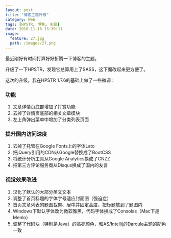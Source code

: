 ```yaml
---
layout: post
title: "博客主题升级"
category: Web
tags: [HPSTR, 博客, 主题]
date: 2016-11-16 15:30:11
image:
  feature: 27.jpg
  path: /images/27.png
---
```


最近刚好有时间打算好好折腾一下博客的主题，

升级了一下HPSTR，发现它总算用上了SASS，这下魔改起来更方便了。

这次的升级，我在HPSTR 1.7.6的基础上做了一些微调：

### 功能

1. 文章详情页底部增加了打赏功能
2. 去掉了详情页底部的相关文章模块
3. 左上角弹出菜单中增加了分类列表页面

### 提升国内访问速度

1. 去掉了托管在Google Fonts上的字体Lato
2. 把jQuery引用的CDN从Google替换成了BootCSS
3. 将统计分析工具从Google Analytics换成了CNZZ
4. 把第三方评论服务商从Disqus换成了国内的友言

### 视觉效果改进

1. 汉化了默认的大部分英文文本
2. 调整了首页标题的字体字号适应封面图（强迫症）
3. 首页文章列表的题图裁剪、居中并固定高度，把标题放到了题图内
4. Windows下默认字体改为微软雅黑，代码字体换成了Consolas（Mac下是Menlo）
5. 调整了代码块（特别是Java）的高亮颜色，和AS/Intellij的Darcula主题的配色一致